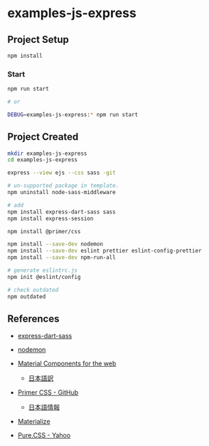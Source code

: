 # examples-js-express

## Project Setup

```sh
npm install
```

### Start

```sh
npm run start

# or

DEBUG=examples-js-express:* npm run start
```

<!-- ----- -->

## Project Created

```sh
mkdir examples-js-express
cd examples-js-express

express --view ejs --css sass -git

# un-supported package in template.
npm uninstall node-sass-middleware

# add
npm install express-dart-sass sass
npm install express-session

npm install @primer/css

npm install --save-dev nodemon
npm install --save-dev eslint prettier eslint-config-prettier
npm install --save-dev npm-run-all

# generate eslintrc.js
npm init @eslint/config

# check outdated
npm outdated

```

## References

- [express-dart-sass](https://github.com/Colbyjdx/express-dart-sass)
- [nodemon](https://github.com/remy/nodemon)

- [Material Components for the web](https://github.com/material-components/material-components-web)
  - [日本語訳](https://github.com/YuoMamoru/material-components-web)
- [Primer CSS - GitHub](https://primer.style/css/)
  - [日本語情報](https://segakuin.com/css/primer/)
- [Materialize](https://materializecss.com/)
- [Pure.CSS - Yahoo](https://purecss.io/)
